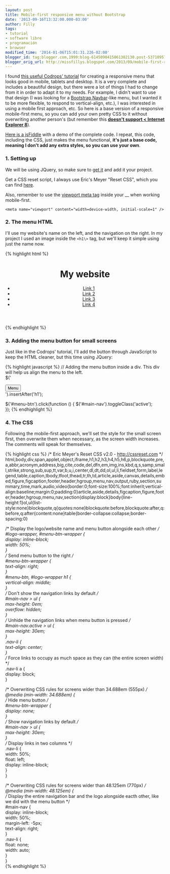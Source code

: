 ```yaml
---
layout: post
title: Mobile-first responsive menu without Bootstrap
date: '2013-09-16T13:32:00.000-03:00'
author: Filly
tags:
- tutorial
- software libre
- programación
- browser
modified_time: '2014-01-06T15:01:31.226-02:00'
blogger_id: tag:blogger.com,1999:blog-6145090415061302130.post-5371095719602876069
blogger_orig_url: http://missfillys.blogspot.com/2013/09/mobile-first-responsive-menu-without_16.html
---
```

I found [this useful Codrops' tutorial][0] for creating a responsive menu that looks good in mobile, tablets and
desktop. It is a very complete and includes a beautiful design, but there were a lot of things I had to change from
it in order to adapt it to my needs. For example, I didn't want to use that design (I was looking for a
[Bootstrap Navbar][1]-like menu, but I wanted it to be more flexible, to respond to vertical-align, etc.), I was
interested in using a mobile first approach, etc. So here is a base version of a responsive mobile-first menu, so you
can add your own pretty CSS to it without overwriting another person's (but remember this **[doesn't support < Internet
Explorer 8][2]**).  

[Here is a jsFiddle][3] with a demo of the complete code. I repeat, this code, including the CSS, just makes the menu
functional, **it's just a base code, meaning I don't add any extra styles, so you can use your own**.  

### 1\. Setting up

We will be using JQuery, so make sure to [get it][4] and add it your project.  

Get a CSS reset script, I always use Eric's Meyer "Reset CSS", which you can find [here][5].  

Also, remember to use the [viewport meta tag][6] inside your __ when working mobile-first.  

    <meta name="viewport" content="width=device-width, initial-scale=1" />

### 

### 2\. The menu HTML

I'll use my website's name on the left, and the navigation on the right. In my project I used an image inside the
`<h1\>` tag, but we'll keep it simple using just the name now.  

{% highlight html %}
<header>  
    <div id="header-wrapper">  
        <div id="logo-wrapper">  
             <h1>My website</h1>  
        </div>  
        <nav id="main-nav">  
            <ul>  
                <li class="nav-li"><a href="#">Link 1</a></li>  
                <li class="nav-li"><a href="#">Link 2</a></li>  
                <li class="nav-li"><a href="#">Link 3</a></li>  
                <li class="nav-li"><a href="#">Link 4</a></li>  
            </ul>  
        </nav>  
    </div>  
</header>
{% endhighlight %}

### 3\. Adding the menu button for small screens

Just like in the Codrops' tutorial, I'll add the button through JavaScript to keep the HTML cleaner,
but this time using JQuery:  

{% highlight javascript %}
// Adding the menu button inside a div. This div will help us align the menu to the left.  
$('<div id="menu-btn-wrapper"><button id="menu-btn">Menu</button></div>').insertAfter('h1');  

$('#menu-btn').click(function () {
    $('#main-nav').toggleClass('active');  
});
{% endhighlight %}

### 4\. The CSS

Following the mobile-first approach, we'll set the style for the small screen first, then overwrite them when necessary,
as the screen width increases. The comments will speak for themselves.  

{% highlight css %}
/* Eric Meyer's Reset CSS v2.0 - http://cssreset.com */  
html,body,div,span,applet,object,iframe,h1,h2,h3,h4,h5,h6,p,blockquote,pre,a,abbr,acronym,address,big,cite,code,del,dfn,em,img,ins,kbd,q,s,samp,small,strike,strong,sub,sup,tt,var,b,u,i,center,dl,dt,dd,ol,ul,li,fieldset,form,label,legend,table,caption,tbody,tfoot,thead,tr,th,td,article,aside,canvas,details,embed,figure,figcaption,footer,header,hgroup,menu,nav,output,ruby,section,summary,time,mark,audio,video{border:0;font-size:100%;font:inherit;vertical-align:baseline;margin:0;padding:0}article,aside,details,figcaption,figure,footer,header,hgroup,menu,nav,section{display:block}body{line-height:1}ol,ul{list-style:none}blockquote,q{quotes:none}blockquote:before,blockquote:after,q:before,q:after{content:none}table{border-collapse:collapse;border-spacing:0}  

/* Display the logo/website name and menu button alongside each other */  
#logo-wrapper, #menu-btn-wrapper {  
    display: inline-block;  
    width: 50%;  
}  
/* Send menu button to the right */  
#menu-btn-wrapper {  
    text-align: right;  
}  
#menu-btn, #logo-wrapper h1 {  
    vertical-align: middle;  
}  
/* Don't show the navigation links by default */  
#main-nav > ul {  
    max-height: 0em;  
    overflow: hidden;  
}  
/* Unhide the navigation links when menu button is pressed */  
 #main-nav.active > ul {  
    max-height: 30em;  
}  
.nav-li {  
    text-align: center;  
}  
/* Force links to occupy as much space as they can (the entire screen width) */  
.nav-li a {  
    display: block;  
}  

/* Overwriting CSS rules for screens wider than 34.688em (555px) */  
@media (min-width: 34.688em) {  
    /* Hide menu button */  
    #menu-btn-wrapper {  
        display: none;  
    }  
    /* Show navigation links by default */  
    #main-nav > ul {  
        max-height: 30em;  
    }  
    /* Display links in two columns */  
    .nav-li {  
        width: 50%;  
        float: left;  
        display: inline-block;  
    }  
}  

/* Overwriting CSS rules for screens wider than 48.125em (770px) */  
@media (min-width: 48.125em) {  
    /* Display the entire navigation bar and the logo alongside eacth other, like we did with the menu button */  
    #main-nav {  
        display: inline-block;  
        width: 50%;  
        margin-left: -5px;  
        text-align: right;  
    }  
    .nav-li {  
        float: none;  
        width: auto;  
    }  
}  
{% endhighlight %}

[0]: http://tympanus.net/codrops/2013/05/08/responsive-retina-ready-menu/
[1]: http://webdesign.tutsplus.com/tutorials/htmlcss-tutorials/twitter-bootstrap-101-the-navbar/
[2]: http://caniuse.com/inline-block
[3]: http://jsfiddle.net/Filly/qU7zL/1/
[4]: http://jquery.com/
[5]: http://www.cssreset.com/
[6]: https://developer.apple.com/library/ios/DOCUMENTATION/AppleApplications/Reference/SafariWebContent/UsingtheViewport/UsingtheViewport.html